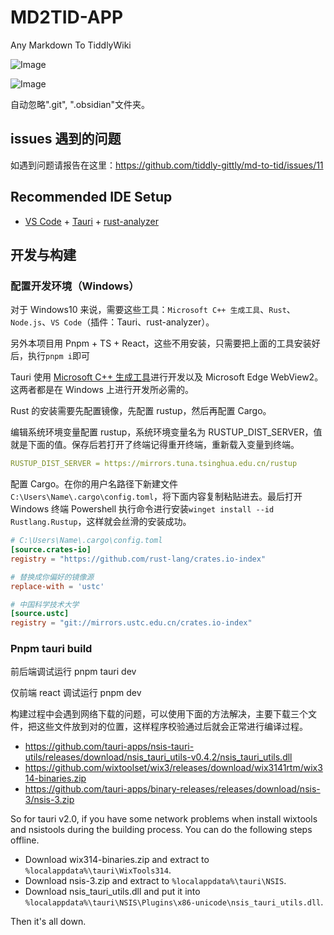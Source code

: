 # MD2TID-APP

Any Markdown To TiddlyWiki

![Image](https://github.com/user-attachments/assets/e32be589-023a-4c1e-a7d9-9bcb4e5e703c)

![Image](https://github.com/user-attachments/assets/efce43ed-6740-4286-bfea-5d7df3992bea)

自动忽略".git", ".obsidian"文件夹。

## issues 遇到的问题

如遇到问题请报告在这里：https://github.com/tiddly-gittly/md-to-tid/issues/11

## Recommended IDE Setup

- [VS Code](https://code.visualstudio.com/) + [Tauri](https://marketplace.visualstudio.com/items?itemName=tauri-apps.tauri-vscode) + [rust-analyzer](https://marketplace.visualstudio.com/items?itemName=rust-lang.rust-analyzer)

## 开发与构建

### 配置开发环境（Windows）

对于 Windows10 来说，需要这些工具：`Microsoft C++ 生成工具`、`Rust`、`Node.js`、`VS Code`（插件：Tauri、rust-analyzer）。

另外本项目用 Pnpm + TS + React，这些不用安装，只需要把上面的工具安装好后，执行`pnpm i`即可

Tauri 使用 [Microsoft C++ 生成工具](https://visualstudio.microsoft.com/zh-hans/visual-cpp-build-tools/)进行开发以及 Microsoft Edge WebView2。这两者都是在 Windows 上进行开发所必需的。

Rust 的安装需要先配置镜像，先配置 rustup，然后再配置 Cargo。

编辑系统环境变量配置 rustup，系统环境变量名为 RUSTUP_DIST_SERVER，值就是下面的值。保存后若打开了终端记得重开终端，重新载入变量到终端。

```yaml
RUSTUP_DIST_SERVER = https://mirrors.tuna.tsinghua.edu.cn/rustup
```

配置 Cargo。在你的用户名路径下新建文件`C:\Users\Name\.cargo\config.toml`，将下面内容复制粘贴进去。最后打开 Windows 终端 Powershell 执行命令进行安装`winget install --id Rustlang.Rustup`，这样就会丝滑的安装成功。

```toml
# C:\Users\Name\.cargo\config.toml
[source.crates-io]
registry = "https://github.com/rust-lang/crates.io-index"

# 替换成你偏好的镜像源
replace-with = 'ustc'

# 中国科学技术大学
[source.ustc]
registry = "git://mirrors.ustc.edu.cn/crates.io-index"
```

### Pnpm tauri build

前后端调试运行 pnpm tauri dev

仅前端 react 调试运行 pnpm dev

构建过程中会遇到网络下载的问题，可以使用下面的方法解决，主要下载三个文件，把这些文件放到对的位置，这样程序校验通过后就会正常进行编译过程。

- https://github.com/tauri-apps/nsis-tauri-utils/releases/download/nsis_tauri_utils-v0.4.2/nsis_tauri_utils.dll
- https://github.com/wixtoolset/wix3/releases/download/wix3141rtm/wix314-binaries.zip
- https://github.com/tauri-apps/binary-releases/releases/download/nsis-3/nsis-3.zip

So for tauri v2.0, if you have some network problems when install wixtools and nsistools during the building process. You can do the following steps offline.

- Download wix314-binaries.zip and extract to `%localappdata%\tauri\WixTools314`.
- Download nsis-3.zip and extract to `%localappdata%\tauri\NSIS`.
- Download nsis_tauri_utils.dll and put it into `%localappdata%\tauri\NSIS\Plugins\x86-unicode\nsis_tauri_utils.dll`.

Then it's all down.
